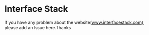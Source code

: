 # Interface Stack
If you have any problem about the website(www.interfacestack.com), please add an Issue here.Thanks
